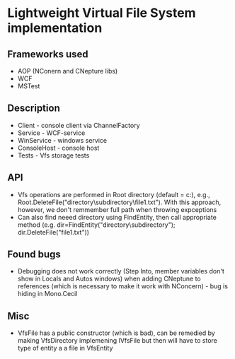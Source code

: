 # Lightweight Virtual File System implementation

## Frameworks used
- AOP (NConern and CNepture libs)
- WCF 
- MSTest

## Description
- Client - console client via ChannelFactory<T>
- Service - WCF-service
- WinService - windows service
- СonsoleHost - console host
- Tests - Vfs storage tests

## API
- Vfs operations are performed in Root directory (default = c:), e.g., Root.DeleteFile("directory\subdirectory\file1.txt"). With this approach, however, we don't remmember full path when throwing expceptions
- Can also find neeed directory using FindEntity, then call appropriate method (e.g. dir=FindEntity("directory\subdirectory"); dir.DeleteFile("file1.txt"))


## Found bugs
- Debugging does not work correctly (Step Into, member variables don't show in Locals and Autos windows) when adding CNeptune to references (which is necessary to make it work with NConcern) - bug is hiding in Mono.Cecil

## Misc
- VfsFile has a public constructor (which is bad), can be remedied by making VfsDirectory implemening IVfsFile but then will have to store type of entity a a file in VfsEntity


